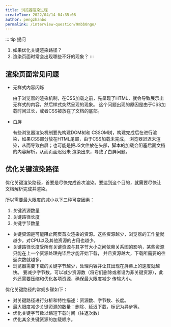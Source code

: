 ```yaml
---
title: 浏览器渲染过程
createTime: 2022/04/14 04:35:08
author: pengzhanbo
permalink: /interview-question/9mbb0ngo/
---
```


::: tip 提问
1. 如果优化关键渲染路径？
2. 渲染页面时常会出现哪些不好的现象？
:::

## 渲染页面常见问题

- 无样式内容闪烁
  
  由于浏览器的渲染机制，在CSS加载之前，先呈现了HTML，就会导致展示出无样式的内容，然后样式突然呈现的现象。
  这个问题出现的原因是由于CSS加载时间过长，或者CSS被放在了文档的底部。

- 白屏
  
  有些浏览器渲染机制要先构建DOM树和 CSSOM树，构建完成后在进行渲染，如果CSS部分放在HTML尾部，由于CSS加载未完成，
  浏览器迟迟未渲染，从而导致白屏；也可能是把JS文件放在头部，脚本的加载会阻塞后面文档的内容解析，从而页面迟迟未
  渲染出来，导致了白屏问题。

## 优化关键渲染路径

优化关键渲染路径，首要是尽快完成首次渲染。要达到这个目的，就需要尽快让 文档解析完成并渲染。

所以需要最大限度的减小以下三种可变因素：

1. 关键资源数量
2. 关键路径长度
3. 关键字节数量

- 关键资源是可能阻止网页首次渲染的资源。这些资源越少，浏览器的工作量就越少，对CPU以及其他资源的占用也越少。
- 关键路径长度受所有关键资源与其字节大小之间依赖关系图的影响，某些资源只能在上一个资源处理完毕后才能开始下载，
  并且资源越大，下载所需要的往返次数就越多。
- 浏览器需要下载的关键字节越少，处理内容并让其出现在屏幕上的速度就越快。
  要减少字节数，可以减少资源数（将它们删除或者设为非关键资源），此外还需要压缩和优化各项资源，确保最大限度减少
  传输大小。

优化关键路径的常规步骤如下：
- 对关键路径进行分析和特性描述：资源数、字节数、长度。
- 最大限度减少关键资源的数量：删除、延迟下载，标记为异步等。
- 优化关键字节数以缩短下载时间（往返次数）
- 优化其余关键资源的加载顺序。
